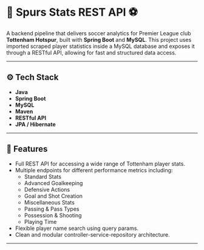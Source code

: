 # 🐓 Spurs Stats REST API ⚽

A backend pipeline that delivers  soccer analytics for Premier League club **Tottenham Hotspur**, built with **Spring Boot** and **MySQL**. This project uses imported scraped player statistics inside a MySQL database and exposes it through a RESTful API, allowing for fast and structured data access.

---

## ⚙️ Tech Stack

- **Java**
- **Spring Boot**
- **MySQL**
- **Maven**
- **RESTful API**
- **JPA / Hibernate**

---

## 📌 Features

- Full REST API for accessing a wide range of Tottenham player stats.
- Multiple endpoints for different performance metrics including:
  - Standard Stats
  - Advanced Goalkeeping
  - Defensive Actions
  - Goal and Shot Creation
  - Miscellaneous Stats
  - Passing & Pass Types
  - Possession & Shooting
  - Playing Time
- Flexible player name search using query params.
- Clean and modular controller-service-repository architecture.

---


